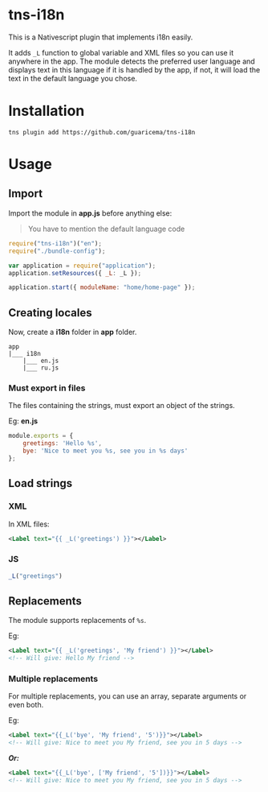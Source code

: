# tns-i18n
This is a Nativescript plugin that implements i18n easily.

It adds `_L` function to global variable and XML files so you can use it anywhere in the app. The module detects the preferred user language and displays text in this language if it is handled by the app, if not, it will load the text in the default language you chose.

# Installation
```
tns plugin add https://github.com/guaricema/tns-i18n
```

# Usage

## Import

Import the module in **app.js** before anything else:

> You have to mention the default language code

```javascript
require("tns-i18n")("en");
require("./bundle-config");

var application = require("application");
application.setResources({ _L: _L });

application.start({ moduleName: "home/home-page" });
```

## Creating locales
Now, create a **i18n** folder in **app** folder.

```
app
|___ i18n
    |___ en.js
    |___ ru.js
```

### Must export in files
The files containing the strings, must export an object of the strings.

Eg: **en.js**
```javascript
module.exports = {
    greetings: 'Hello %s',
    bye: 'Nice to meet you %s, see you in %s days'
};
```

## Load strings

### XML
In XML files:
```xml
<Label text="{{ _L('greetings') }}"></Label>
```

### JS
```javascript
_L("greetings")
```

## Replacements
The module supports replacements of `%s`.

Eg:
```xml
<Label text="{{ _L('greetings', 'My friend') }}"></Label>
<!-- Will give: Hello My friend -->
```

### Multiple replacements
For multiple replacements, you can use an array, separate arguments or even both.

Eg:
```xml
<Label text="{{_L('bye', 'My friend', '5')}}"></Label>
<!-- Will give: Nice to meet you My friend, see you in 5 days -->
```
**_Or:_**
```xml
<Label text="{{_L('bye', ['My friend', '5'])}}"></Label>
<!-- Will give: Nice to meet you My friend, see you in 5 days -->
```
